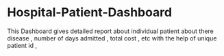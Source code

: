 # Hospital-Patient-Dashboard
This Dashboard gives detailed report about individual patient about there disease , number of days admitted , total cost , etc with the help of unique patient id ,
